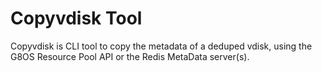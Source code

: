 # Copyvdisk Tool

Copyvdisk is CLI tool to copy the metadata of a deduped vdisk, using the G8OS Resource Pool API or the Redis MetaData server(s).
